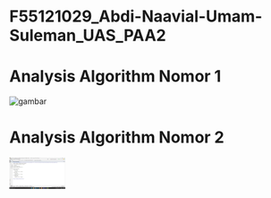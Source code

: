 # F55121029_Abdi-Naavial-Umam-Suleman_UAS_PAA2

<h1>Analysis Algorithm Nomor 1</h1>
<img src="https://github.com/abdinaavial17/F55121029_Abdi-Naavial-Umam-Suleman_UAS_PAA2/blob/master/Analisa_algoritma.png" alt="gambar" width="100" heigth="50"><br>
<h1>Analysis Algorithm Nomor 2</h1>
<img src="https://github.com/abdinaavial17/F55121029_Abdi-Naavial-Umam-Suleman_UAS_PAA2/blob/master/Analisa_algoritma_2.png" alt="gambar" width="100" heigth="50"><br>
